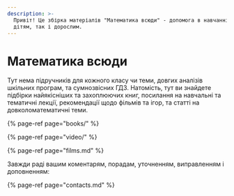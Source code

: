 ```yaml
---
description: >-
  Привіт! Це збірка матеріалів "Математика всюди" - допомога в навчанні як
  дітям, так і дорослим.
---
```


# Математика всюди

Тут нема підручників для кожного класу чи теми, довгих аналізів шкільних програм, та сумнозвісних ГДЗ. Натомість, тут ви знайдете підбірки найякісніших та захоплюючих книг, посилання на навчальні та тематичні лекції, рекомендації щодо фільмів та ігор, та статті на довколоматематичні теми.



{% page-ref page="books/" %}

{% page-ref page="video/" %}

{% page-ref page="films.md" %}

Завжди раді вашим коментарям, порадам, уточненням, виправленням і доповненням:

{% page-ref page="contacts.md" %}

